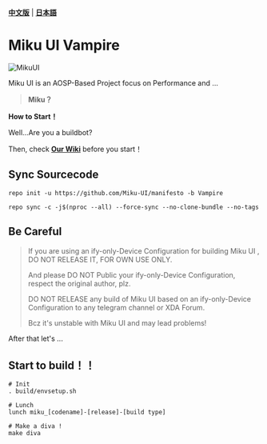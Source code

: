 [**中文版**](https://github.com/Miku-UI/manifesto/blob/Vampire/READMECN.md) | [**日本語**](https://github.com/Miku-UI/manifesto/blob/Vampire/READMEJP.md)

# Miku UI Vampire

![MikuUI](https://github.com/Miku-UI/manifesto/raw/Vampire/img/MikuUI.png)

Miku UI is an AOSP-Based Project focus on Performance and ... 

> **Miku？**

**How to Start！**

Well...Are you a buildbot?

Then, check [**Our Wiki**](https://github.com/Miku-UI/manifesto/wiki) before you start！

Sync Sourcecode
------------


```shell
repo init -u https://github.com/Miku-UI/manifesto -b Vampire
```


```shell
repo sync -c -j$(nproc --all) --force-sync --no-clone-bundle --no-tags
```


## Be Careful

> If you are using an ify-only-Device Configuration for building Miku UI , DO NOT RELEASE IT, FOR OWN USE ONLY.
>
> And please DO NOT Public your ify-only-Device Configuration, respect the original author, plz.
>
> DO NOT RELEASE any build of Miku UI based on an ify-only-Device Configuration to any telegram channel or XDA Forum.
> 
> Bcz it's unstable with Miku UI and may lead problems!

After that let's ...

## Start to build！！

```shell
# Init
. build/envsetup.sh

# Lunch
lunch miku_[codename]-[release]-[build type]

# Make a diva !
make diva
```
